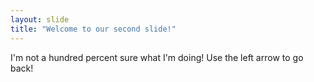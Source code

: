 ```yaml
---
layout: slide
title: "Welcome to our second slide!"
---
```

I'm not a hundred percent sure what I'm doing!
Use the left arrow to go back!
